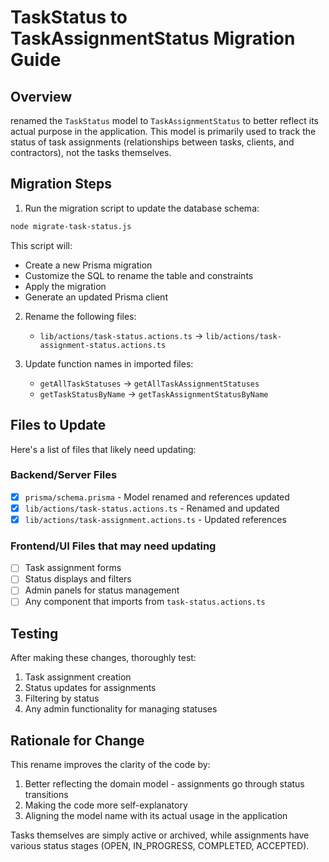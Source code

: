 # TaskStatus to TaskAssignmentStatus Migration Guide

## Overview

renamed the `TaskStatus` model to `TaskAssignmentStatus` to better reflect its actual purpose in the application. This model is primarily used to track the status of task assignments (relationships between tasks, clients, and contractors), not the tasks themselves.

## Migration Steps

1. Run the migration script to update the database schema:

```bash
node migrate-task-status.js
```

This script will:
- Create a new Prisma migration
- Customize the SQL to rename the table and constraints
- Apply the migration
- Generate an updated Prisma client

2. Rename the following files:
   - `lib/actions/task-status.actions.ts` → `lib/actions/task-assignment-status.actions.ts`

3. Update function names in imported files:
   - `getAllTaskStatuses` → `getAllTaskAssignmentStatuses`
   - `getTaskStatusByName` → `getTaskAssignmentStatusByName`

## Files to Update

Here's a list of files that likely need updating:

### Backend/Server Files

- [x] `prisma/schema.prisma` - Model renamed and references updated
- [x] `lib/actions/task-status.actions.ts` - Renamed and updated
- [x] `lib/actions/task-assignment.actions.ts` - Updated references

### Frontend/UI Files that may need updating

- [ ] Task assignment forms
- [ ] Status displays and filters
- [ ] Admin panels for status management
- [ ] Any component that imports from `task-status.actions.ts`

## Testing

After making these changes, thoroughly test:

1. Task assignment creation
2. Status updates for assignments
3. Filtering by status
4. Any admin functionality for managing statuses

## Rationale for Change

This rename improves the clarity of the code by:

1. Better reflecting the domain model - assignments go through status transitions
2. Making the code more self-explanatory
3. Aligning the model name with its actual usage in the application

Tasks themselves are simply active or archived, while assignments have various status stages (OPEN, IN_PROGRESS, COMPLETED, ACCEPTED). 
